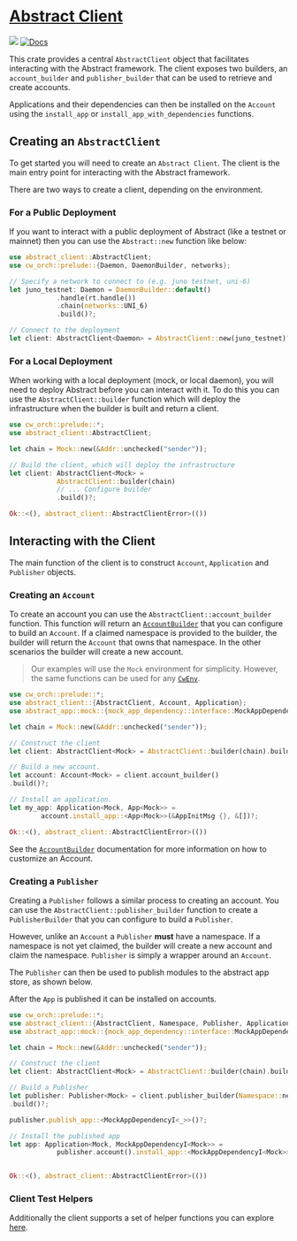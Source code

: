 # [Abstract Client](https://crates.io/abstract-client)

[![](https://img.shields.io/crates/v/abstract-client.svg)](https://crates.io/crates/abstract-client) [![Docs](https://docs.rs/abstract-client/badge.svg)](https://docs.rs/abstract-client)

This crate provides a central `AbstractClient` object that facilitates interacting with the Abstract framework. The client exposes two builders, an `account_builder` and `publisher_builder` that can be used to retrieve and create accounts.

Applications and their dependencies can then be installed on the `Account` using the `install_app` or `install_app_with_dependencies` functions.

## Creating an `AbstractClient`

To get started you will need to create an `Abstract Client`. The client is the main entry point for interacting with the Abstract framework.

There are two ways to create a client, depending on the environment.

### For a Public Deployment

If you want to interact with a public deployment of Abstract (like a testnet or mainnet) then you can use the `Abstract::new` function like below:

```rust ignore
use abstract_client::AbstractClient;
use cw_orch::prelude::{Daemon, DaemonBuilder, networks};

// Specify a network to connect to (e.g. juno testnet, uni-6) 
let juno_testnet: Daemon = DaemonBuilder::default()
            .handle(rt.handle())
            .chain(networks::UNI_6)
            .build()?;

// Connect to the deployment
let client: AbstractClient<Daemon> = AbstractClient::new(juno_testnet)?;
```

### For a Local Deployment

When working with a local deployment (mock, or local daemon), you will need to deploy Abstract before you can interact with it. To do this you can use the `AbstractClient::builder` function which will deploy the infrastructure when the builder is built and return a client.

```rust
use cw_orch::prelude::*;
use abstract_client::AbstractClient;

let chain = Mock::new(&Addr::unchecked("sender"));

// Build the client, which will deploy the infrastructure
let client: AbstractClient<Mock> = 
            AbstractClient::builder(chain)
            // ... Configure builder 
            .build()?;

Ok::<(), abstract_client::AbstractClientError>(())
```

## Interacting with the Client

The main function of the client is to construct `Account`, `Application` and `Publisher` objects.

### Creating an `Account`

To create an account you can use the `AbstractClient::account_builder` function. This function will return an [`AccountBuilder`](TODO) that you can configure to build an `Account`. If a claimed namespace is provided to the builder, the builder will return the `Account` that owns that namespace. In the other scenarios the builder will create a new account.

> Our examples will use the `Mock` environment for simplicity. However, the same functions can be used for any [`CwEnv`](https://docs.rs/cw-orch/latest/cw_orch/environment/trait.CwEnv.html).

```rust no_run
use cw_orch::prelude::*;
use abstract_client::{AbstractClient, Account, Application};
use abstract_app::mock::{mock_app_dependency::interface::MockAppDependencyI as App, MockInitMsg as AppInitMsg};

let chain = Mock::new(&Addr::unchecked("sender"));

// Construct the client
let client: AbstractClient<Mock> = AbstractClient::builder(chain).build()?;

// Build a new account.
let account: Account<Mock> = client.account_builder()
.build()?;

// Install an application.
let my_app: Application<Mock, App<Mock>> =
        account.install_app::<App<Mock>>(&AppInitMsg {}, &[])?;

Ok::<(), abstract_client::AbstractClientError>(())
```

See the [`AccountBuilder`](TODO) documentation for more information on how to customize an Account.

### Creating a `Publisher`

Creating a `Publisher` follows a similar process to creating an account. You can use the `AbstractClient::publisher_builder` function to create a `PublisherBuilder` that you can configure to build a `Publisher`.

However, unlike an `Account` a `Publisher` **must** have a namespace. If a namespace is not yet claimed, the builder will create a new account and claim the namespace. `Publisher` is simply a wrapper around an `Account`.

The `Publisher` can then be used to publish modules to the abstract app store, as shown below.

After the `App` is published it can be installed on accounts.

```rust
use cw_orch::prelude::*;
use abstract_client::{AbstractClient, Namespace, Publisher, Application};
use abstract_app::mock::{mock_app_dependency::interface::MockAppDependencyI, MockInitMsg};

let chain = Mock::new(&Addr::unchecked("sender"));

// Construct the client
let client: AbstractClient<Mock> = AbstractClient::builder(chain).build()?;

// Build a Publisher
let publisher: Publisher<Mock> = client.publisher_builder(Namespace::new("tester-dependency")?)
.build()?;

publisher.publish_app::<MockAppDependencyI<_>>()?;

// Install the published app
let app: Application<Mock, MockAppDependencyI<Mock>> =
            publisher.account().install_app::<MockAppDependencyI<Mock>>(&MockInitMsg {}, &[])?;


Ok::<(), abstract_client::AbstractClientError>(())
```

### Client Test Helpers

Additionally the client supports a set of helper functions you can explore <a href="TODO" target="_blank">here</a>.
